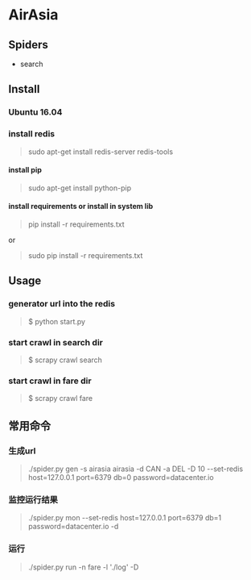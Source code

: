 # AirAsia

## Spiders

* search

## Install

### Ubuntu 16.04

### install redis

> sudo apt-get install redis-server redis-tools

#### install pip

> sudo apt-get install python-pip

#### install requirements or install in system lib

> pip install -r requirements.txt

or 

> sudo pip install -r requirements.txt

## Usage

### generator url into the redis

> $ python start.py

### start crawl in search dir

> $ scrapy crawl search

### start crawl in fare dir

> $ scrapy crawl fare


## 常用命令

### 生成url
> ./spider.py gen -s airasia airasia -d CAN -a DEL -D 10 --set-redis host=127.0.0.1 port=6379 db=0 password=datacenter.io

### 监控运行结果 
> ./spider.py mon --set-redis host=127.0.0.1 port=6379 db=1 password=datacenter.io -d

### 运行
> ./spider.py run -n fare -l './log' -D